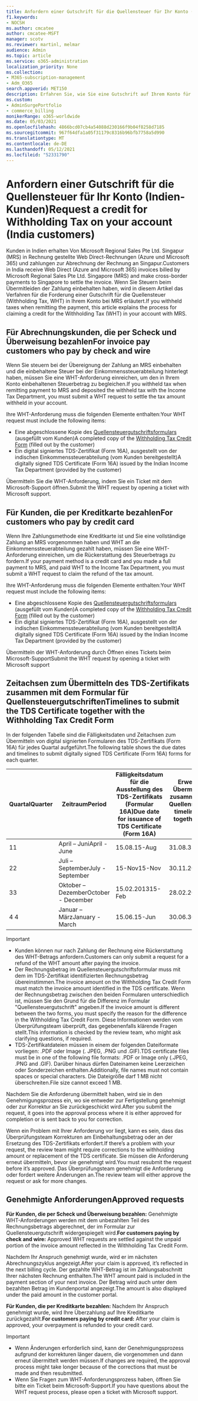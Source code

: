 ```yaml
---
title: Anfordern einer Gutschrift für die Quellensteuer für Ihr Konto (Indien-Kunden)
f1.keywords:
- NOCSH
ms.author: cmcatee
author: cmcatee-MSFT
manager: scotv
ms.reviewer: martinl, melmar
audience: Admin
ms.topic: article
ms.service: o365-administration
localization_priority: None
ms.collection:
- M365-subscription-management
- Adm_O365
search.appverid: MET150
description: Erfahren Sie, wie Sie eine Gutschrift auf Ihrem Konto für die von Ihnen bezahlte Quellensteuer anfordern. Dieser Artikel gilt nur für Kunden in Indien.
ms.custom:
- AdminSurgePortfolio
- commerce_billing
monikerRange: o365-worldwide
ms.date: 05/03/2021
ms.openlocfilehash: 4866bcd07cb4a54088d230166f9b04f8258d7185
ms.sourcegitcommit: 967f64dfa1a05f31179c8316b96bfb7758a5d990
ms.translationtype: MT
ms.contentlocale: de-DE
ms.lasthandoff: 05/12/2021
ms.locfileid: "52331790"
---
```

# <a name="request-a-credit-for-withholding-tax-on-your-account-india-customers"></a><span data-ttu-id="9c7cd-104">Anfordern einer Gutschrift für die Quellensteuer für Ihr Konto (Indien-Kunden)</span><span class="sxs-lookup"><span data-stu-id="9c7cd-104">Request a credit for Withholding Tax on your account (India customers)</span></span>

<span data-ttu-id="9c7cd-105">Kunden in Indien erhalten Von Microsoft Regional Sales Pte Ltd. Singapur (MRS) in Rechnung gestellte Web Direct-Rechnungen (Azure und Microsoft 365) und zahlungen zur Abrechnung der Rechnung an Singapur.</span><span class="sxs-lookup"><span data-stu-id="9c7cd-105">Customers in India receive Web Direct (Azure and Microsoft 365) invoices billed by Microsoft Regional Sales Pte Ltd. Singapore (MRS) and make cross-border payments to Singapore to settle the invoice.</span></span> <span data-ttu-id="9c7cd-106">Wenn Sie Steuern beim Übermitleiden der Zahlung einbehalten haben, wird in diesem Artikel das Verfahren für die Forderung einer Gutschrift für die Quellensteuer (Withholding Tax, WHT) in Ihrem Konto bei MRS erläutert.</span><span class="sxs-lookup"><span data-stu-id="9c7cd-106">If you withheld taxes when remitting the payment, this article explains the process for claiming a credit for the Withholding Tax (WHT) in your account with MRS.</span></span>

## <a name="for-invoice-pay-customers-who-pay-by-check-and-wire"></a><span data-ttu-id="9c7cd-107">Für Abrechnungskunden, die per Scheck und Überweisung bezahlen</span><span class="sxs-lookup"><span data-stu-id="9c7cd-107">For invoice pay customers who pay by check and wire</span></span>

<span data-ttu-id="9c7cd-108">Wenn Sie steuern bei der Übereignung der Zahlung an MRS einbehalten und die einbehaltene Steuer bei der Einkommenssteuerabteilung hinterlegt haben, müssen Sie eine WHT-Anforderung einreichen, um den in Ihrem Konto einbehaltenen Steuerbetrag zu begleichen.</span><span class="sxs-lookup"><span data-stu-id="9c7cd-108">If you withheld tax when remitting payment to MRS and deposited the withheld tax with the Income Tax Department, you must submit a WHT request to settle the tax amount withheld in your account.</span></span>

<span data-ttu-id="9c7cd-109">Ihre WHT-Anforderung muss die folgenden Elemente enthalten:</span><span class="sxs-lookup"><span data-stu-id="9c7cd-109">Your WHT request must include the following items:</span></span>

- <span data-ttu-id="9c7cd-110">Eine abgeschlossene Kopie des [Quellensteuergutschriftsformulars](https://download.microsoft.com/download/a/2/a/a2a35969-2d54-4faa-ba41-6a50525eba70/WHT%20Credit%20Form%20-%20India.docx) (ausgefüllt vom Kunden)</span><span class="sxs-lookup"><span data-stu-id="9c7cd-110">A completed copy of the [Withholding Tax Credit Form](https://download.microsoft.com/download/a/2/a/a2a35969-2d54-4faa-ba41-6a50525eba70/WHT%20Credit%20Form%20-%20India.docx) (filled out by the customer)</span></span>
- <span data-ttu-id="9c7cd-111">Ein digital signiertes TDS-Zertifikat (Form 16A), ausgestellt von der indischen Einkommenssteuerabteilung (vom Kunden bereitgestellt)</span><span class="sxs-lookup"><span data-stu-id="9c7cd-111">A digitally signed TDS Certificate (Form 16A) issued by the Indian Income Tax Department (provided by the customer)</span></span>

<span data-ttu-id="9c7cd-112">Übermitteln Sie die WHT-Anforderung, indem Sie ein Ticket mit dem Microsoft-Support öffnen.</span><span class="sxs-lookup"><span data-stu-id="9c7cd-112">Submit the WHT request by opening a ticket with Microsoft support.</span></span>

## <a name="for-customers-who-pay-by-credit-card"></a><span data-ttu-id="9c7cd-113">Für Kunden, die per Kreditkarte bezahlen</span><span class="sxs-lookup"><span data-stu-id="9c7cd-113">For customers who pay by credit card</span></span>

<span data-ttu-id="9c7cd-114">Wenn Ihre Zahlungsmethode eine Kreditkarte ist und Sie eine vollständige Zahlung an MRS vorgenommen haben und WHT an die Einkommenssteuerabteilung gezahlt haben, müssen Sie eine WHT-Anforderung einreichen, um die Rückerstattung des Steuerbetrags zu fordern.</span><span class="sxs-lookup"><span data-stu-id="9c7cd-114">If your payment method is a credit card and you made a full payment to MRS, and paid WHT to the Income Tax Department, you must submit a WHT request to claim the refund of the tax amount.</span></span>

<span data-ttu-id="9c7cd-115">Ihre WHT-Anforderung muss die folgenden Elemente enthalten:</span><span class="sxs-lookup"><span data-stu-id="9c7cd-115">Your WHT request must include the following items:</span></span>

- <span data-ttu-id="9c7cd-116">Eine abgeschlossene Kopie des [Quellensteuergutschriftsformulars](https://download.microsoft.com/download/a/2/a/a2a35969-2d54-4faa-ba41-6a50525eba70/WHT%20Credit%20Form%20-%20India.docx) (ausgefüllt vom Kunden)</span><span class="sxs-lookup"><span data-stu-id="9c7cd-116">A completed copy of the [Withholding Tax Credit Form](https://download.microsoft.com/download/a/2/a/a2a35969-2d54-4faa-ba41-6a50525eba70/WHT%20Credit%20Form%20-%20India.docx) (filled out by the customer)</span></span>
- <span data-ttu-id="9c7cd-117">Ein digital signiertes TDS-Zertifikat (Form 16A), ausgestellt von der indischen Einkommenssteuerabteilung (vom Kunden bereitgestellt)</span><span class="sxs-lookup"><span data-stu-id="9c7cd-117">A digitally signed TDS Certificate (Form 16A) issued by the Indian Income Tax Department (provided by the customer)</span></span>

<span data-ttu-id="9c7cd-118">Übermitteln der WHT-Anforderung durch Öffnen eines Tickets beim Microsoft-Support</span><span class="sxs-lookup"><span data-stu-id="9c7cd-118">Submit the WHT request by opening a ticket with Microsoft support</span></span>

## <a name="timelines-to-submit-the-tds-certificate-together-with-the-withholding-tax-credit-form"></a><span data-ttu-id="9c7cd-119">Zeitachsen zum Übermitteln des TDS-Zertifikats zusammen mit dem Formular für Quellensteuergutschriften</span><span class="sxs-lookup"><span data-stu-id="9c7cd-119">Timelines to submit the TDS Certificate together with the Withholding Tax Credit Form</span></span>

<span data-ttu-id="9c7cd-120">In der folgenden Tabelle sind die Fälligkeitsdaten und Zeitachsen zum Übermitteln von digital signierten Formularen des TDS-Zertifikats (Form 16A) für jedes Quartal aufgeführt.</span><span class="sxs-lookup"><span data-stu-id="9c7cd-120">The following table shows the due dates and timelines to submit digitally signed TDS Certificate (Form 16A) forms for each quarter.</span></span>

| <span data-ttu-id="9c7cd-121">Quartal</span><span class="sxs-lookup"><span data-stu-id="9c7cd-121">Quarter</span></span> | <span data-ttu-id="9c7cd-122">Zeitraum</span><span class="sxs-lookup"><span data-stu-id="9c7cd-122">Period</span></span> | <span data-ttu-id="9c7cd-123">Fälligkeitsdatum für die Ausstellung des TDS-Zertifikats (Formular 16A)</span><span class="sxs-lookup"><span data-stu-id="9c7cd-123">Due date for issuance of TDS Certificate (Form 16A)</span></span> | <span data-ttu-id="9c7cd-124">Erweiterte Zeitachsen zum Übermitteln von Formular 16A zusammen mit dem Formular für Quellensteuerguthaben</span><span class="sxs-lookup"><span data-stu-id="9c7cd-124">Extended timelines to submit Form 16A together with the Withholding Tax Credit Form</span></span> |
|-|-|-|-|
| <span data-ttu-id="9c7cd-125">1</span><span class="sxs-lookup"><span data-stu-id="9c7cd-125">1</span></span> | <span data-ttu-id="9c7cd-126">April – Juni</span><span class="sxs-lookup"><span data-stu-id="9c7cd-126">April - June</span></span> | <span data-ttu-id="9c7cd-127">15.08.</span><span class="sxs-lookup"><span data-stu-id="9c7cd-127">15-Aug</span></span> | <span data-ttu-id="9c7cd-128">31.08.</span><span class="sxs-lookup"><span data-stu-id="9c7cd-128">31-Aug</span></span> |
| <span data-ttu-id="9c7cd-129">2</span><span class="sxs-lookup"><span data-stu-id="9c7cd-129">2</span></span> | <span data-ttu-id="9c7cd-130">Juli – September</span><span class="sxs-lookup"><span data-stu-id="9c7cd-130">July - September</span></span> | <span data-ttu-id="9c7cd-131">15-Nov</span><span class="sxs-lookup"><span data-stu-id="9c7cd-131">15-Nov</span></span> | <span data-ttu-id="9c7cd-132">30.11.2013</span><span class="sxs-lookup"><span data-stu-id="9c7cd-132">30-Nov</span></span> |
| <span data-ttu-id="9c7cd-133">3</span><span class="sxs-lookup"><span data-stu-id="9c7cd-133">3</span></span> | <span data-ttu-id="9c7cd-134">Oktober – Dezember</span><span class="sxs-lookup"><span data-stu-id="9c7cd-134">October - December</span></span> | <span data-ttu-id="9c7cd-135">15.02.2013</span><span class="sxs-lookup"><span data-stu-id="9c7cd-135">15-Feb</span></span> | <span data-ttu-id="9c7cd-136">28.02.2013</span><span class="sxs-lookup"><span data-stu-id="9c7cd-136">28-Feb</span></span> |
| <span data-ttu-id="9c7cd-137">4 </span><span class="sxs-lookup"><span data-stu-id="9c7cd-137">4</span></span> | <span data-ttu-id="9c7cd-138">Januar – März</span><span class="sxs-lookup"><span data-stu-id="9c7cd-138">January - March</span></span> | <span data-ttu-id="9c7cd-139">15.06.</span><span class="sxs-lookup"><span data-stu-id="9c7cd-139">15-Jun</span></span> | <span data-ttu-id="9c7cd-140">30.06.</span><span class="sxs-lookup"><span data-stu-id="9c7cd-140">30-Jun</span></span> |

> [!IMPORTANT]
>
> - <span data-ttu-id="9c7cd-141">Kunden können nur nach Zahlung der Rechnung eine Rückerstattung des WHT-Betrags anfordern.</span><span class="sxs-lookup"><span data-stu-id="9c7cd-141">Customers can only submit a request for a refund of the WHT amount after paying the invoice.</span></span>
> - <span data-ttu-id="9c7cd-142">Der Rechnungsbetrag im Quellensteuergutschriftsformular muss mit dem im TDS-Zertifikat identifizierten Rechnungsbetrag übereinstimmen.</span><span class="sxs-lookup"><span data-stu-id="9c7cd-142">The invoice amount on the Withholding Tax Credit Form must match the invoice amount identified in the TDS certificate.</span></span> <span data-ttu-id="9c7cd-143">Wenn der Rechnungsbetrag zwischen den beiden Formularen unterschiedlich ist, müssen Sie den Grund für die Differenz im Formular "Quellensteuergutschrift" angeben.</span><span class="sxs-lookup"><span data-stu-id="9c7cd-143">If the invoice amount is different between the two forms, you must specify the reason for the difference in the Withholding Tax Credit Form.</span></span> <span data-ttu-id="9c7cd-144">Diese Informationen werden vom Überprüfungsteam überprüft, das gegebenenfalls klärende Fragen stellt.</span><span class="sxs-lookup"><span data-stu-id="9c7cd-144">This information is checked by the review team, who might ask clarifying questions, if required.</span></span>
> - <span data-ttu-id="9c7cd-145">TDS-Zertifikatdateien müssen in einem der folgenden Dateiformate vorliegen: .PDF oder Image (. JPEG, .PNG und .GIF).</span><span class="sxs-lookup"><span data-stu-id="9c7cd-145">TDS certificate files must be in one of the following file formats: .PDF or Image only (.JPEG, .PNG and .GIF).</span></span> <span data-ttu-id="9c7cd-146">Darüber hinaus dürfen Dateinamen keine Leerzeichen oder Sonderzeichen enthalten.</span><span class="sxs-lookup"><span data-stu-id="9c7cd-146">Additionally, file names must not contain spaces or special characters.</span></span> <span data-ttu-id="9c7cd-147">Die Dateigröße darf 1 MB nicht überschreiten.</span><span class="sxs-lookup"><span data-stu-id="9c7cd-147">File size cannot exceed 1 MB.</span></span>

<span data-ttu-id="9c7cd-148">Nachdem Sie die Anforderung übermittelt haben, wird sie in den Genehmigungsprozess ein, wo sie entweder zur Fertigstellung genehmigt oder zur Korrektur an Sie zurückgeschickt wird.</span><span class="sxs-lookup"><span data-stu-id="9c7cd-148">After you submit the request, it goes into the approval process where it is either approved for completion or is sent back to you for correction.</span></span>

<span data-ttu-id="9c7cd-149">Wenn ein Problem mit Ihrer Anforderung vor liegt, kann es sein, dass das Überprüfungsteam Korrekturen am Einbehaltungsbetrag oder an der Ersetzung des TDS-Zertifikats erfordert.</span><span class="sxs-lookup"><span data-stu-id="9c7cd-149">If there’s a problem with your request, the review team might require corrections to the withholding amount or replacement of the TDS certificate.</span></span> <span data-ttu-id="9c7cd-150">Sie müssen die Anforderung erneut übermitteln, bevor sie genehmigt wird.</span><span class="sxs-lookup"><span data-stu-id="9c7cd-150">You must resubmit the request before it’s approved.</span></span> <span data-ttu-id="9c7cd-151">Das Überprüfungsteam genehmigt die Anforderung oder fordert weitere Änderungen an.</span><span class="sxs-lookup"><span data-stu-id="9c7cd-151">The review team will either approve the request or ask for more changes.</span></span>

## <a name="approved-requests"></a><span data-ttu-id="9c7cd-152">Genehmigte Anforderungen</span><span class="sxs-lookup"><span data-stu-id="9c7cd-152">Approved requests</span></span>

<span data-ttu-id="9c7cd-153">**Für Kunden, die per Scheck und Überweisung bezahlen:** Genehmigte WHT-Anforderungen werden mit dem unbezahlten Teil des Rechnungsbetrags abgerechnet, der im Formular zur Quellensteuergutschrift widergespiegelt wird.</span><span class="sxs-lookup"><span data-stu-id="9c7cd-153">**For customers paying by check and wire:** Approved WHT requests are settled against the unpaid portion of the invoice amount reflected in the Withholding Tax Credit Form.</span></span>

<span data-ttu-id="9c7cd-154">Nachdem Ihr Anspruch genehmigt wurde, wird er im nächsten Abrechnungszyklus angezeigt.</span><span class="sxs-lookup"><span data-stu-id="9c7cd-154">After your claim is approved, it’s reflected in the next billing cycle.</span></span> <span data-ttu-id="9c7cd-155">Der gezahlte WHT-Betrag ist im Zahlungsabschnitt Ihrer nächsten Rechnung enthalten.</span><span class="sxs-lookup"><span data-stu-id="9c7cd-155">The WHT amount paid is included in the payment section of your next invoice.</span></span> <span data-ttu-id="9c7cd-156">Der Betrag wird auch unter dem bezahlten Betrag im Kundenportal angezeigt.</span><span class="sxs-lookup"><span data-stu-id="9c7cd-156">The amount is also displayed under the paid amount in the customer portal.</span></span>

<span data-ttu-id="9c7cd-157">**Für Kunden, die per Kreditkarte bezahlen:** Nachdem Ihr Anspruch genehmigt wurde, wird Ihre Überzahlung auf Ihre Kreditkarte zurückgezahlt.</span><span class="sxs-lookup"><span data-stu-id="9c7cd-157">**For customers paying by credit card:** After your claim is approved, your overpayment is refunded to your credit card.</span></span>

> [!IMPORTANT]
>
> - <span data-ttu-id="9c7cd-158">Wenn Änderungen erforderlich sind, kann der Genehmigungsprozess aufgrund der korrekturen länger dauern, die vorgenommen und dann erneut übermittelt werden müssen.</span><span class="sxs-lookup"><span data-stu-id="9c7cd-158">If changes are required, the approval process might take longer because of the corrections that must be made and then resubmitted.</span></span>
> - <span data-ttu-id="9c7cd-159">Wenn Sie Fragen zum WHT-Anforderungsprozess haben, öffnen Sie bitte ein Ticket beim Microsoft-Support.</span><span class="sxs-lookup"><span data-stu-id="9c7cd-159">If you have questions about the WHT request process, please open a ticket with Microsoft support.</span></span>
